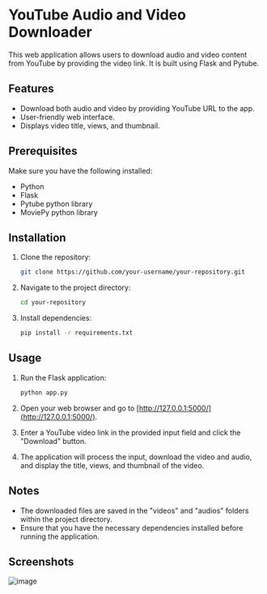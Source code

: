 # YouTube Audio and Video Downloader

This web application allows users to download audio and video content from YouTube by providing the video link. It is built using Flask and Pytube.

## Features

- Download both audio and video by providing YouTube URL to the app.
- User-friendly web interface.
- Displays video title, views, and thumbnail.

## Prerequisites

Make sure you have the following installed:

- Python
- Flask
- Pytube python library
- MoviePy python library

## Installation

1. Clone the repository:

    ```bash
    git clone https://github.com/your-username/your-repository.git
    ```

2. Navigate to the project directory:

    ```bash
    cd your-repository
    ```

3. Install dependencies:

    ```bash
    pip install -r requirements.txt
    ```

## Usage

1. Run the Flask application:

    ```bash
    python app.py
    ```

2. Open your web browser and go to [http://127.0.0.1:5000/](http://127.0.0.1:5000/).
   
3. Enter a YouTube video link in the provided input field and click the "Download" button.

4. The application will process the input, download the video and audio, and display the title, views, and thumbnail of the video.

## Notes

- The downloaded files are saved in the "videos" and "audios" folders within the project directory.
- Ensure that you have the necessary dependencies installed before running the application.

## Screenshots

![image](https://github.com/AashiGoel/YouTube-Audio-and-Video-Downloader/assets/97473701/7c0cb11c-cc87-4278-879b-8923a20df6c8)


